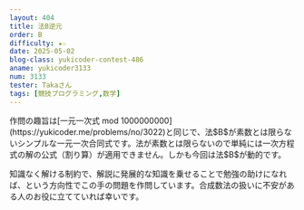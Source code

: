 ```yaml
---
layout: 404
title: 法B逆元
order: B
difficulty: ★☆
date: 2025-05-02
blog-class: yukicoder-contest-486
aname: yukicoder3133
num: 3133
tester: Takaさん
tags: [競技プログラミング,数学]
---
```


<p>
作問の趣旨は[一元一次式 mod 1000000000](https://yukicoder.me/problems/no/3022)と同じで、法$B$が素数とは限らないシンプルな一元一次合同式です。法が素数とは限らないので単純には一次方程式の解の公式（割り算）が適用できません。しかも今回は法$B$が動的です。
</p>
<p>
知識なく解ける制約で、解説に発展的な知識を乗せることで勉強の助けになれば、という方向性でこの手の問題を作問しています。合成数法の扱いに不安がある人のお役に立てていれば幸いです。
</p>
